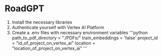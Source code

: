 # RoadGPT
1. Install the necessary libraries
2. Authenticate yourself with Vertex AI Platform
3. Create a .env files with necessary environment variables
'''python
path_to_pdf_directory = "./PDFs/"
train_embeddings = 'false'
project_id = "id_of_project_on_vertex_ai"
location = "location_of_project_on_vertex_ai"
'''